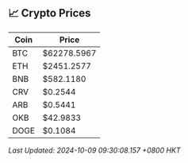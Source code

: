## 📈 Crypto Prices

| Coin | Price |
| ---- | ----- |
| BTC | $62278.5967 |
| ETH | $2451.2577 |
| BNB | $582.1180 |
| CRV | $0.2544 |
| ARB | $0.5441 |
| OKB | $42.9833 |
| DOGE | $0.1084 |

_Last Updated: 2024-10-09 09:30:08.157 +0800 HKT_
